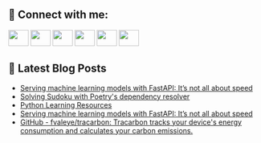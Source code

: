 ## 🔎 Connect with me:
[<img height="32" width="40" src="https://cdn.jsdelivr.net/npm/simple-icons@v5/icons/telegram.svg" />](https://t.me/bullbesh)
[<img height="32" width="40" src="https://cdn.jsdelivr.net/npm/simple-icons@v5/icons/vk.svg" />](https://vk.com/bullbesh)
[<img height="32" width="40" src="https://cdn.jsdelivr.net/npm/simple-icons@v5/icons/twitter.svg" />](https://twitter.com/bullbesh1)
[<img height="32" width="40" src="https://cdn.jsdelivr.net/npm/simple-icons@v5/icons/instagram.svg" />](https://www.instagram.com/bullbesh)
[<img height="32" width="40" src="https://cdn.jsdelivr.net/npm/simple-icons@v5/icons/reddit.svg" />](https://www.reddit.com/user/bullbesh)
[<img height="32" width="40" src="https://cdn.jsdelivr.net/npm/simple-icons@v5/icons/youtube.svg" />](https://www.youtube.com/channel/UCtfjRs6uzgq5mfm8S06WTcg)

## 📕 Latest Blog Posts
<!-- BLOG-POST-LIST:START -->
- [Serving machine learning models with FastAPI: It’s not all about speed](https://www.reddit.com/r/Python/comments/v7tma2/serving_machine_learning_models_with_fastapi_its/)
- [Solving Sudoku with Poetry&#39;s dependency resolver](https://www.reddit.com/r/Python/comments/v7tazh/solving_sudoku_with_poetrys_dependency_resolver/)
- [Python Learning Resources](https://www.reddit.com/r/Python/comments/v7t1qt/python_learning_resources/)
- [Serving machine learning models with FastAPI: It’s not all about speed](https://www.reddit.com/r/Python/comments/v7swtu/serving_machine_learning_models_with_fastapi_its/)
- [GitHub - fvaleye/tracarbon: Tracarbon tracks your device&#39;s energy consumption and calculates your carbon emissions.](https://www.reddit.com/r/Python/comments/v7ssa5/github_fvaleyetracarbon_tracarbon_tracks_your/)
<!-- BLOG-POST-LIST:END -->
